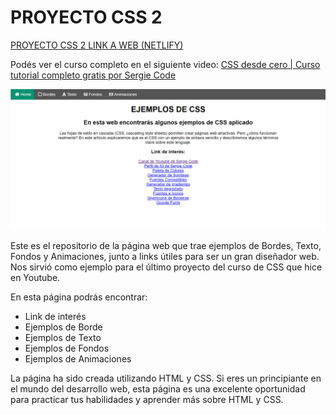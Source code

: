 

# PROYECTO CSS 2

[PROYECTO CSS 2 LINK A WEB (NETLIFY)](https://proyecto2-css-sergiecode.netlify.app/)

Podés ver el curso completo en el siguiente video: [CSS desde cero | Curso tutorial completo gratis por Sergie Code](https://youtu.be/rTtC6Q-71qg)

![Captura de pantalla del proyecto de CSS del Curso de Sergie Code](https://raw.githubusercontent.com/sergiecode/proyecto2-css-sergie-code/master/assets/img/proyecto2css.png)

Este es el repositorio de la página web que trae ejemplos de Bordes, Texto, Fondos y Animaciones, junto a links útiles para ser un gran diseñador web. Nos sirvió como ejemplo para el último proyecto del curso de CSS que hice en Youtube.

En esta página podrás encontrar:

-   Link de interés
-   Ejemplos de Borde
-   Ejemplos de Texto
-   Ejemplos de Fondos
-   Ejemplos de Animaciones

La página ha sido creada utilizando HTML y CSS. Si eres un principiante en el mundo del desarrollo web, esta página es una excelente oportunidad para practicar tus habilidades y aprender más sobre HTML y CSS.
